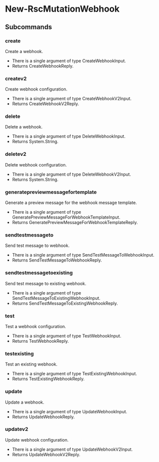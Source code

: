 # New-RscMutationWebhook
## Subcommands
### create
Create a webhook.

- There is a single argument of type CreateWebhookInput.
- Returns CreateWebhookReply.
### createv2
Create webhook configuration.

- There is a single argument of type CreateWebhookV2Input.
- Returns CreateWebhookV2Reply.
### delete
Delete a webhook.

- There is a single argument of type DeleteWebhookInput.
- Returns System.String.
### deletev2
Delete webhook configuration.

- There is a single argument of type DeleteWebhookV2Input.
- Returns System.String.
### generatepreviewmessagefortemplate
Generate a preview message for the webhook message template.

- There is a single argument of type GeneratePreviewMessageForWebhookTemplateInput.
- Returns GeneratePreviewMessageForWebhookTemplateReply.
### sendtestmessageto
Send test message to webhook.

- There is a single argument of type SendTestMessageToWebhookInput.
- Returns SendTestMessageToWebhookReply.
### sendtestmessagetoexisting
Send test message to existing webhook.

- There is a single argument of type SendTestMessageToExistingWebhookInput.
- Returns SendTestMessageToExistingWebhookReply.
### test
Test a webhook configuration.

- There is a single argument of type TestWebhookInput.
- Returns TestWebhookReply.
### testexisting
Test an existing webhook.

- There is a single argument of type TestExistingWebhookInput.
- Returns TestExistingWebhookReply.
### update
Update a webhook.

- There is a single argument of type UpdateWebhookInput.
- Returns UpdateWebhookReply.
### updatev2
Update webhook configuration.

- There is a single argument of type UpdateWebhookV2Input.
- Returns UpdateWebhookV2Reply.
